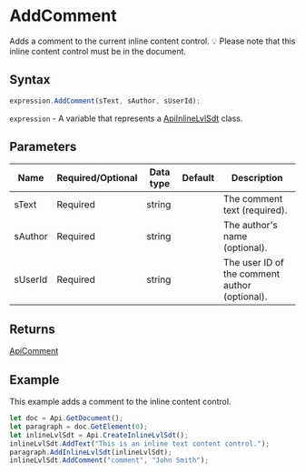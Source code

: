 # AddComment

Adds a comment to the current inline content control.
💡 Please note that this inline content control must be in the document.

## Syntax

```javascript
expression.AddComment(sText, sAuthor, sUserId);
```

`expression` - A variable that represents a [ApiInlineLvlSdt](../ApiInlineLvlSdt.md) class.

## Parameters

| **Name** | **Required/Optional** | **Data type** | **Default** | **Description** |
| ------------- | ------------- | ------------- | ------------- | ------------- |
| sText | Required | string |  | The comment text (required). |
| sAuthor | Required | string |  | The author's name (optional). |
| sUserId | Required | string |  | The user ID of the comment author (optional). |

## Returns

[ApiComment](../../ApiComment/ApiComment.md)

## Example

This example adds a comment to the inline content control.

```javascript
let doc = Api.GetDocument();
let paragraph = doc.GetElement(0);
let inlineLvlSdt = Api.CreateInlineLvlSdt();
inlineLvlSdt.AddText("This is an inline text content control.");
paragraph.AddInlineLvlSdt(inlineLvlSdt);
inlineLvlSdt.AddComment("comment", "John Smith");
```
